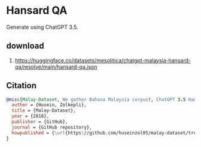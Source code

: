 # Hansard QA

Generate using ChatGPT 3.5.

## download

1. https://huggingface.co/datasets/mesolitica/chatgpt-malaysia-hansard-qa/resolve/main/hansard-qa.json

## Citation

```bibtex
@misc{Malay-Dataset, We gather Bahasa Malaysia corpus!, ChatGPT 3.5 Hansard QA,
  author = {Husein, Zolkepli},
  title = {Malay-Dataset},
  year = {2018},
  publisher = {GitHub},
  journal = {GitHub repository},
  howpublished = {\url{https://github.com/huseinzol05/malay-dataset/tree/master/question-answer/chatgpt3.5-hansard}}
}
```